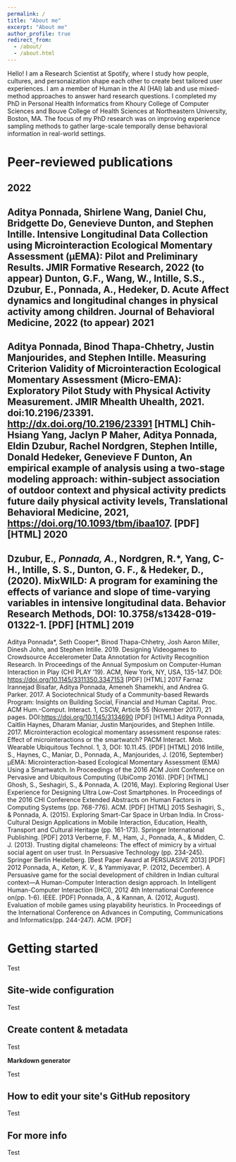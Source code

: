 ```yaml
---
permalink: /
title: "About me"
excerpt: "About me"
author_profile: true
redirect_from: 
  - /about/
  - /about.html
---
```


Hello! I am a Research Scientist at Spotify, where I study how people, cultures, and personaization shape each other to create best tailored user experiences. I am a member of Human in the AI (HAI) lab and use mixed-method approaches to answer hard research questions. I completed my PhD in Personal Health Informatics from Khoury College of Computer Sciences and Bouve College of Health Sciences at Northeastern University, Boston, MA. The focus of my PhD research was on improving experience sampling methods to gather large-scale temporally dense behavioral information in real-world settings.

Peer-reviewed publications
======
2022
------
Aditya Ponnada, Shirlene Wang, Daniel Chu, Bridgette Do, Genevieve Dunton, and Stephen Intille. Intensive Longitudinal Data Collection using Microinteraction Ecological Momentary Assessment (μEMA): Pilot and Preliminary Results. JMIR Formative Research, 2022 (to appear)
Dunton, G.F., Wang, W., Intille, S.S., Dzubur, E., Ponnada, A., Hedeker, D. Acute Affect dynamics and longitudinal changes in physical activity among children. Journal of Behavioral Medicine, 2022 (to appear)
2021
------
Aditya Ponnada, Binod Thapa-Chhetry, Justin Manjourides, and Stephen Intille. Measuring Criterion Validity of Microinteraction Ecological Momentary Assessment (Micro-EMA): Exploratory Pilot Study with Physical Activity Measurement. JMIR Mhealth Uhealth, 2021. doi:10.2196/23391. http://dx.doi.org/10.2196/23391
[HTML]
Chih-Hsiang Yang, Jaclyn P Maher, Aditya Ponnada, Eldin Dzubur, Rachel Nordgren, Stephen Intille, Donald Hedeker, Genevieve F Dunton, An empirical example of analysis using a two-stage modeling approach: within-subject association of outdoor context and physical activity predicts future daily physical activity levels, Translational Behavioral Medicine, 2021, https://doi.org/10.1093/tbm/ibaa107.
[PDF] [HTML]
2020
------
Dzubur, E.*, Ponnada, A.*, Nordgren, R.*, Yang, C-H., Intille, S. S., Dunton, G. F., & Hedeker, D., (2020). MixWILD: A program for examining the effects of variance and slope of time-varying variables in intensive longitudinal data. Behavior Research Methods, DOI: 10.3758/s13428-019-01322-1.
[PDF] [HTML]
2019
------
Aditya Ponnada*, Seth Cooper*, Binod Thapa-Chhetry, Josh Aaron Miller, Dinesh John, and Stephen Intille. 2019. Designing Videogames to Crowdsource Accelerometer Data Annotation for Activity Recognition Research. In Proceedings of the Annual Symposium on Computer-Human Interaction in Play (CHI PLAY ’19). ACM, New York, NY, USA, 135-147. DOI: https://doi.org/10.1145/3311350.3347153
[PDF] [HTML]
2017
Farnaz Irannejad Bisafar, Aditya Ponnada, Ameneh Shamekhi, and Andrea G. Parker. 2017. A Sociotechnical Study of a Community-based Rewards Program: Insights on Building Social, Financial and Human Capital. Proc. ACM Hum.-Comput. Interact. 1, CSCW, Article 55 (November 2017), 21 pages. DOI:https://doi.org/10.1145/3134690
[PDF] [HTML]
Aditya Ponnada, Caitlin Haynes, Dharam Maniar, Justin Manjourides, and Stephen Intille. 2017. Microinteraction ecological momentary assessment response rates: Effect of microinteractions or the smartwatch? PACM Interact. Mob. Wearable Ubiquitous Technol. 1, 3, DOI: 10.11.45.
[PDF] [HTML]
2016
Intille, S., Haynes, C., Maniar, D., Ponnada, A., Manjourides, J. (2016, September) μEMA: Microinteraction-based Ecological Momentary Assessment (EMA) Using a Smartwatch. In Proceedings of the 2016 ACM Joint Conference on Pervasive and Ubiquitous Computing (UbiComp 2016).
[PDF] [HTML]
Ghosh, S., Seshagiri, S., & Ponnada, A. (2016, May). Exploring Regional User Experience for Designing Ultra Low-Cost Smartphones. In Proceedings of the 2016 CHI Conference Extended Abstracts on Human Factors in Computing Systems (pp. 768-776). ACM.
[PDF] [HTML]
2015
Seshagiri, S., & Ponnada, A. (2015). Exploring Smart-Car Space in Urban India. In Cross-Cultural Design Applications in Mobile Interaction, Education, Health, Transport and Cultural Heritage (pp. 161-173). Springer International Publishing.
[PDF]
2013
Verberne, F. M., Ham, J., Ponnada, A., & Midden, C. J. (2013). Trusting digital chameleons: The effect of mimicry by a virtual social agent on user trust. In Persuasive Technology (pp. 234-245). Springer Berlin Heidelberg. [Best Paper Award at PERSUASIVE 2013]
[PDF]
2012
Ponnada, A.*, Ketan, K. V.*, & Yammiyavar, P. (2012, December). A Persuasive game for the social development of children in Indian cultural context—A Human-Computer Interaction design approach. In Intelligent Human-Computer Interaction (IHCI), 2012 4th International Conference on(pp. 1-6). IEEE.
[PDF]
Ponnada, A., & Kannan, A. (2012, August). Evaluation of mobile games using playability heuristics. In Proceedings of the International Conference on Advances in Computing, Communications and Informatics(pp. 244-247). ACM.
[PDF]

Getting started
======
Test

Site-wide configuration
------
Test

Create content & metadata
------
Test

**Markdown generator**

Test

How to edit your site's GitHub repository
------
Test

For more info
------
Test
